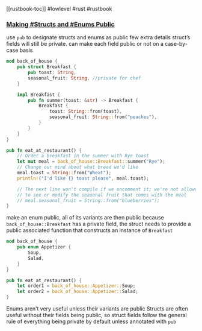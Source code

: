 [[rustbook-toc]]
#lowlevel #rust #rustbook
### [Making #Structs and #Enums Public](https://doc.rust-lang.org/book/ch07-03-paths-for-referring-to-an-item-in-the-module-tree.html#making-structs-and-enums-public)
use `pub` to designate structs and enums as public
few extra details
struct’s fields will still be private.
can make each field public or not on a case-by-case basis
```rust
mod back_of_house {
    pub struct Breakfast {
        pub toast: String,
        seasonal_fruit: String, //private for chef
    }

    impl Breakfast {
        pub fn summer(toast: &str) -> Breakfast {
            Breakfast {
                toast: String::from(toast),
                seasonal_fruit: String::from("peaches"),
            }
        }
    }
}

pub fn eat_at_restaurant() {
    // Order a breakfast in the summer with Rye toast
    let mut meal = back_of_house::Breakfast::summer("Rye");
    // Change our mind about what bread we'd like
    meal.toast = String::from("Wheat");
    println!("I'd like {} toast please", meal.toast);

    // The next line won't compile if we uncomment it; we're not allowed
    // to see or modify the seasonal fruit that comes with the meal
    // meal.seasonal_fruit = String::from("blueberries");
}
```

make an enum public, all of its variants are then public
because `back_of_house::Breakfast` has a private field, the struct needs to provide a public associated function that constructs an instance of `Breakfast`
```rust
mod back_of_house {
    pub enum Appetizer {
        Soup,
        Salad,
    }
}

pub fn eat_at_restaurant() {
    let order1 = back_of_house::Appetizer::Soup;
    let order2 = back_of_house::Appetizer::Salad;
}
```

Enums aren’t very useful unless their variants are public
Structs are often useful without their fields being public, so struct fields follow the general rule of everything being private by default unless annotated with `pub`




